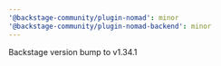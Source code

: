 ```yaml
---
'@backstage-community/plugin-nomad': minor
'@backstage-community/plugin-nomad-backend': minor
---
```


Backstage version bump to v1.34.1
